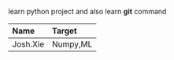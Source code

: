 learn python project and also learn <b>git</b> command

Name     |   Target
:----    | :--------
Josh.Xie |  Numpy,ML  
